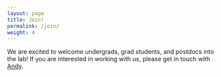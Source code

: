```yaml
---
layout: page
title: Join!
permalink: /join/
weight: 4
---
```


We are excited to welcome undergrads, grad students, and postdocs into the lab! If you are interested in working with us, please get in touch with [Andy](mailto:andrew.rominger@maine.edu).